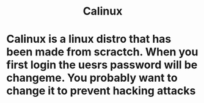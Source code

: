 <h1 align="center">Calinux</h1>

# Calinux is a linux distro that has been made from scractch. When you first login the uesrs password will be changeme. You probably want to change it to prevent hacking attacks

